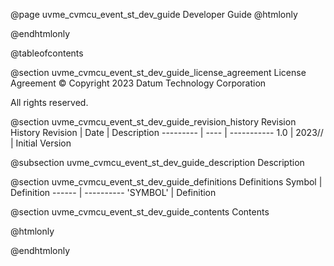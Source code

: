 @page uvme_cvmcu_event_st_dev_guide Developer Guide
@htmlonly
<div class="autonumbering">
@endhtmlonly


@tableofcontents


@section uvme_cvmcu_event_st_dev_guide_license_agreement License Agreement
© Copyright 2023 Datum Technology Corporation

All rights reserved.


@section uvme_cvmcu_event_st_dev_guide_revision_history Revision History
Revision  | Date | Description
--------- | ---- | -----------
1.0 | 2023// | Initial Version

@subsection uvme_cvmcu_event_st_dev_guide_description Description


@section uvme_cvmcu_event_st_dev_guide_definitions Definitions
Symbol | Definition
------ | ----------
 'SYMBOL' | Definition


@section uvme_cvmcu_event_st_dev_guide_contents Contents


@htmlonly
</div>
@endhtmlonly